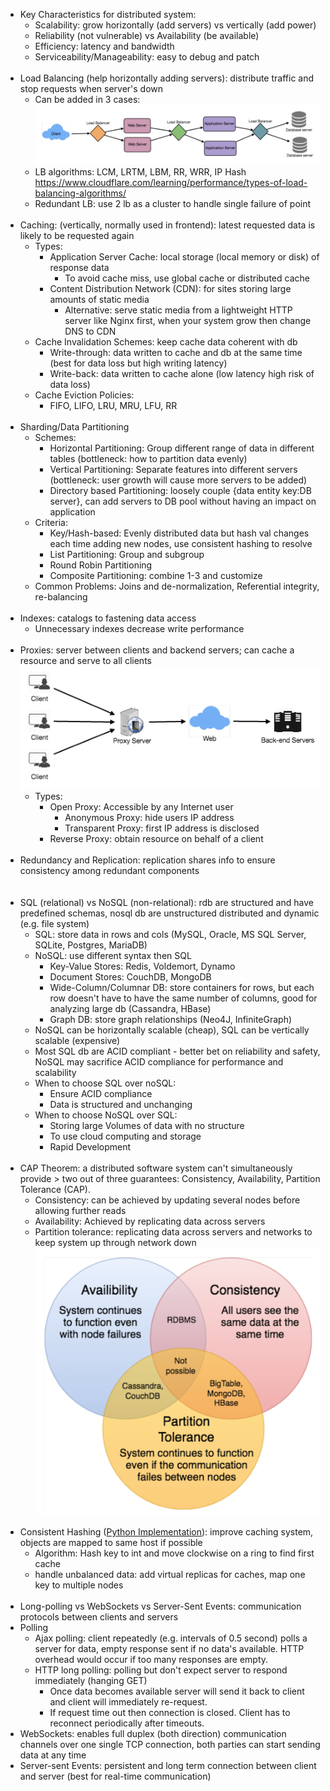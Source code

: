 - Key Characteristics for distributed system:
  - Scalability: grow horizontally (add servers) vs vertically (add power)
  - Reliability (not vulnerable) vs Availability (be available)
  - Efficiency: latency and bandwidth
  - Serviceability/Manageability: easy to debug and patch
<br><br>
- Load Balancing (help horizontally adding servers): distribute traffic and stop requests when server's down
  - Can be added in 3 cases: ![load-balancer.png](img%2Fload-balancer.png)
  - LB algorithms: LCM, LRTM, LBM, RR, WRR, IP Hash https://www.cloudflare.com/learning/performance/types-of-load-balancing-algorithms/
  - Redundant LB: use 2 lb as a cluster to handle single failure of point
<br><br>
- Caching: (vertically, normally used in frontend): latest requested data is likely to be requested again
  - Types:
    - Application Server Cache: local storage (local memory or disk) of response data 
      - To avoid cache miss, use global cache or distributed cache
    - Content Distribution Network (CDN): for sites storing large amounts of static media
      - Alternative: serve static media from a lightweight HTTP server like Nginx first, when your system grow then change DNS to CDN
  - Cache Invalidation Schemes: keep cache data coherent with db
    - Write-through: data written to cache and db at the same time (best for data loss but high writing latency)
    - Write-back: data written to cache alone (low latency high risk of data loss)
  - Cache Eviction Policies:
    - FIFO, LIFO, LRU, MRU, LFU, RR
<br><br>
- Sharding/Data Partitioning
  - Schemes:
    - Horizontal Partitioning: Group different range of data in different tables (bottleneck: how to partition data evenly)
    - Vertical Partitioning: Separate features into different servers (bottleneck: user growth will cause more servers to be added)
    - Directory based Partitioning: loosely couple {data entity key:DB server}, can add servers to DB pool without having an impact on application
  - Criteria:
    - Key/Hash-based: Evenly distributed data but hash val changes each time adding new nodes, use consistent hashing to resolve
    - List Partitioning: Group and subgroup
    - Round Robin Partitioning
    - Composite Partitioning: combine 1-3 and customize
  - Common Problems: Joins and de-normalization, Referential integrity, re-balancing
<br><br>
- Indexes: catalogs to fastening data access 
  - Unnecessary indexes decrease write performance
<br><br>
- Proxies: server between clients and backend servers; can cache a resource and serve to all clients 
![proxy.png](img%2Fproxy.png)
  - Types: 
    - Open Proxy: Accessible by any Internet user
      - Anonymous Proxy: hide users IP address
      - Transparent Proxy: first IP address is disclosed
    - Reverse Proxy: obtain resource on behalf of a client
<br><br>
- Redundancy and Replication: replication shares info to ensure consistency among redundant components
<br><br><br>
- SQL (relational) vs NoSQL (non-relational): rdb are structured and have predefined schemas, nosql db are unstructured distributed and dynamic (e.g. file system)
  - SQL: store data in rows and cols (MySQL, Oracle, MS SQL Server, SQLite, Postgres, MariaDB)
  - NoSQL: use different syntax then SQL
    - Key-Value Stores: Redis, Voldemort, Dynamo
    - Document Stores: CouchDB, MongoDB
    - Wide-Column/Columnar DB: store containers for rows, but each row doesn't have to have the same number of columns, good for analyzing large db (Cassandra, HBase)
    - Graph DB: store graph relationships (Neo4J, InfiniteGraph)
  - NoSQL can be horizontally scalable (cheap), SQL can be vertically scalable (expensive)
  - Most SQL db are ACID compliant - better bet on reliability and safety, NoSQL may sacrifice ACID compliance for performance and scalability
  - When to choose SQL over noSQL: 
    - Ensure ACID compliance 
    - Data is structured and unchanging
  - When to choose NoSQL over SQL:
    - Storing large Volumes of data with no structure 
    - To use cloud computing and storage
    - Rapid Development
<br><br>
- CAP Theorem: a distributed software system can't simultaneously provide > two out of three guarantees: Consistency, Availability, Partition Tolerance (CAP).
  - Consistency: can be achieved by updating several nodes before allowing further reads
  - Availability: Achieved by replicating data across servers
  - Partition tolerance: replicating data across servers and networks to keep system up through network down
  ![CAP.png](img%2FCAP.png)
<br><br>
- Consistent Hashing ([Python Implementation](https://gist.github.com/soekul/a240f9e11d6439bd0237c4ab45dce7a2)): improve caching system, objects are mapped to same host if possible
  - Algorithm: Hash key to int and move clockwise on a ring to find first cache
  - handle unbalanced data: add virtual replicas for caches, map one key to multiple nodes
<br><br>
- Long-polling vs WebSockets vs Server-Sent Events: communication protocols between clients and servers
- Polling
  - Ajax polling: client repeatedly (e.g. intervals of 0.5 second) polls a server for data, empty response sent if no data's available. HTTP overhead would occur if too many responses are empty.
  - HTTP long polling: polling but don't expect server to respond immediately (hanging GET)
    - Once data becomes available server will send it back to client and client will immediately re-request.
    - If request time out then connection is closed. Client has to reconnect periodically after timeouts.
- WebSockets: enables full duplex (both direction) communication channels over one single TCP connection, both parties can start sending data at any time
- Server-sent Events: persistent and long term connection between client and server (best for real-time communication)